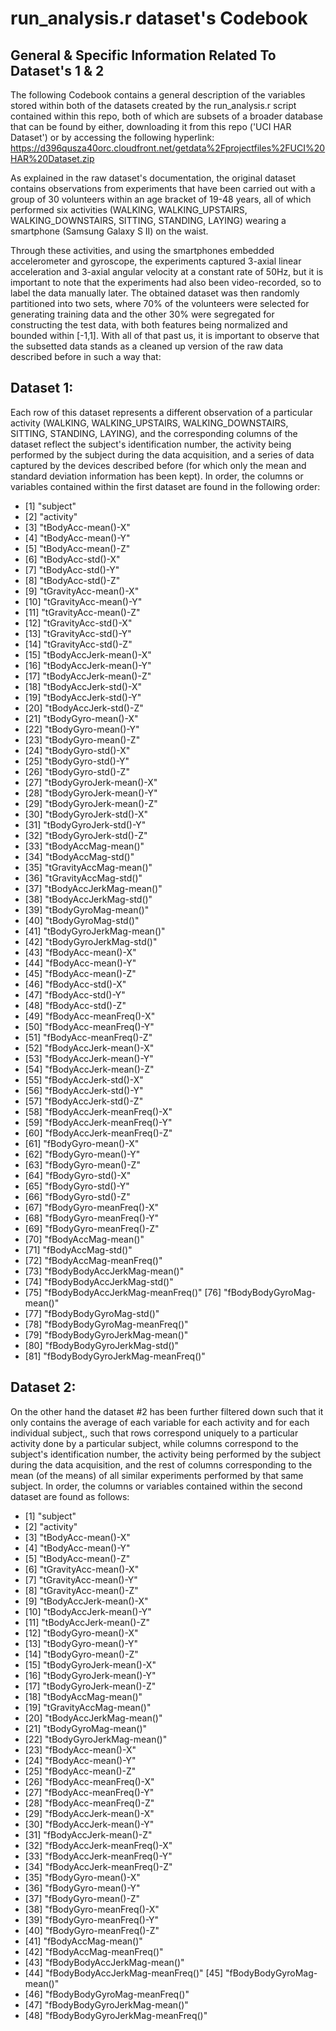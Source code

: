 run_analysis.r dataset's Codebook
================
## General & Specific Information Related To Dataset's 1 & 2
The following Codebook contains a general description of the variables stored within both of the datasets created by the run_analysis.r script contained within this repo, both of which are subsets of a broader database that can be found by either, downloading it from this repo ('UCI HAR Dataset') or by accessing the following hyperlink: 
https://d396qusza40orc.cloudfront.net/getdata%2Fprojectfiles%2FUCI%20HAR%20Dataset.zip

As explained in the raw dataset's documentation, the original dataset contains observations from experiments that have been carried out with a group of 30 volunteers within an age bracket of 19-48 years, all of which performed six activities (WALKING, WALKING_UPSTAIRS, WALKING_DOWNSTAIRS, SITTING, STANDING, LAYING) wearing a smartphone (Samsung Galaxy S II) on the waist.

Through these activities, and using the smartphones embedded accelerometer and gyroscope, the experiments captured 3-axial linear acceleration and 3-axial angular velocity at a constant rate of 50Hz, but it is important to note that the experiments had also been video-recorded, so to label the data manually later. The obtained dataset was then randomly partitioned into two sets, where 70% of the volunteers were selected for generating training data and the other 30% were segregated for constructing the test data, with both features being normalized and bounded within [-1,1].
With all of that past us, it is important to observe that the subsetted data stands as a cleaned up version of the raw data described before in such a way that:

Dataset 1: 
--------------
Each row of this dataset represents a different observation of a particular activity (WALKING, WALKING_UPSTAIRS, WALKING_DOWNSTAIRS, SITTING, STANDING, LAYING), and the corresponding columns of the dataset reflect the subject's identification number, the activity being performed by the subject during the data acquisition, and a series of data captured by the devices described before (for which only the mean and standard deviation information has been kept). In order, the columns or variables contained within the first dataset are found in the following order: 

- [1] "subject"
- [2] "activity"
- [3] "tBodyAcc-mean()-X"
- [4] "tBodyAcc-mean()-Y"
- [5] "tBodyAcc-mean()-Z"
- [6] "tBodyAcc-std()-X"
- [7] "tBodyAcc-std()-Y"
- [8] "tBodyAcc-std()-Z"
- [9] "tGravityAcc-mean()-X"
- [10] "tGravityAcc-mean()-Y"
- [11] "tGravityAcc-mean()-Z"
- [12] "tGravityAcc-std()-X"
- [13] "tGravityAcc-std()-Y"
- [14] "tGravityAcc-std()-Z"
- [15] "tBodyAccJerk-mean()-X"
- [16] "tBodyAccJerk-mean()-Y"
- [17] "tBodyAccJerk-mean()-Z"
- [18] "tBodyAccJerk-std()-X"
- [19] "tBodyAccJerk-std()-Y"
- [20] "tBodyAccJerk-std()-Z"
- [21] "tBodyGyro-mean()-X"
- [22] "tBodyGyro-mean()-Y"
- [23] "tBodyGyro-mean()-Z"
- [24] "tBodyGyro-std()-X"
- [25] "tBodyGyro-std()-Y"
- [26] "tBodyGyro-std()-Z"
- [27] "tBodyGyroJerk-mean()-X"
- [28] "tBodyGyroJerk-mean()-Y"
- [29] "tBodyGyroJerk-mean()-Z"
- [30] "tBodyGyroJerk-std()-X"
- [31] "tBodyGyroJerk-std()-Y"
- [32] "tBodyGyroJerk-std()-Z"
- [33] "tBodyAccMag-mean()"
- [34] "tBodyAccMag-std()"
- [35] "tGravityAccMag-mean()"
- [36] "tGravityAccMag-std()"
- [37] "tBodyAccJerkMag-mean()"
- [38] "tBodyAccJerkMag-std()"
- [39] "tBodyGyroMag-mean()"
- [40] "tBodyGyroMag-std()"
- [41] "tBodyGyroJerkMag-mean()"
- [42] "tBodyGyroJerkMag-std()"
- [43] "fBodyAcc-mean()-X"
- [44] "fBodyAcc-mean()-Y"
- [45] "fBodyAcc-mean()-Z"
- [46] "fBodyAcc-std()-X"
- [47] "fBodyAcc-std()-Y"
- [48] "fBodyAcc-std()-Z"
- [49] "fBodyAcc-meanFreq()-X"
- [50] "fBodyAcc-meanFreq()-Y"
- [51] "fBodyAcc-meanFreq()-Z"
- [52] "fBodyAccJerk-mean()-X"
- [53] "fBodyAccJerk-mean()-Y"
- [54] "fBodyAccJerk-mean()-Z"
- [55] "fBodyAccJerk-std()-X"
- [56] "fBodyAccJerk-std()-Y"
- [57] "fBodyAccJerk-std()-Z"
- [58] "fBodyAccJerk-meanFreq()-X"
- [59] "fBodyAccJerk-meanFreq()-Y"
- [60] "fBodyAccJerk-meanFreq()-Z"
- [61] "fBodyGyro-mean()-X"
- [62] "fBodyGyro-mean()-Y"
- [63] "fBodyGyro-mean()-Z"
- [64] "fBodyGyro-std()-X"
- [65] "fBodyGyro-std()-Y"
- [66] "fBodyGyro-std()-Z"
- [67] "fBodyGyro-meanFreq()-X"
- [68] "fBodyGyro-meanFreq()-Y"
- [69] "fBodyGyro-meanFreq()-Z"
- [70] "fBodyAccMag-mean()"
- [71] "fBodyAccMag-std()"
- [72] "fBodyAccMag-meanFreq()"
- [73] "fBodyBodyAccJerkMag-mean()"
- [74] "fBodyBodyAccJerkMag-std()"
- [75] "fBodyBodyAccJerkMag-meanFreq()" [76] "fBodyBodyGyroMag-mean()"
- [77] "fBodyBodyGyroMag-std()"
- [78] "fBodyBodyGyroMag-meanFreq()"
- [79] "fBodyBodyGyroJerkMag-mean()"
- [80] "fBodyBodyGyroJerkMag-std()"
- [81] "fBodyBodyGyroJerkMag-meanFreq()"

Dataset 2: 
--------------
On the other hand the dataset #2 has been further filtered down such that it only contains the average of each variable for each activity and for each individual subject,, such that rows correspond uniquely to a particular activity done by a particular subject, while columns correspond to the subject's identification number, the activity being performed by the subject during the data acquisition, and the rest of columns corresponding to the mean (of the means) of all similar experiments performed by that same subject. In order, the columns or variables contained within the second dataset are found as follows:

- [1] "subject"
- [2] "activity"
- [3] "tBodyAcc-mean()-X"
- [4] "tBodyAcc-mean()-Y"
- [5] "tBodyAcc-mean()-Z"
- [6] "tGravityAcc-mean()-X"
- [7] "tGravityAcc-mean()-Y"
- [8] "tGravityAcc-mean()-Z"
- [9] "tBodyAccJerk-mean()-X"
- [10] "tBodyAccJerk-mean()-Y"
- [11] "tBodyAccJerk-mean()-Z"
- [12] "tBodyGyro-mean()-X"
- [13] "tBodyGyro-mean()-Y"
- [14] "tBodyGyro-mean()-Z"
- [15] "tBodyGyroJerk-mean()-X"
- [16] "tBodyGyroJerk-mean()-Y"
- [17] "tBodyGyroJerk-mean()-Z"
- [18] "tBodyAccMag-mean()"
- [19] "tGravityAccMag-mean()"
- [20] "tBodyAccJerkMag-mean()"
- [21] "tBodyGyroMag-mean()"
- [22] "tBodyGyroJerkMag-mean()"
- [23] "fBodyAcc-mean()-X"
- [24] "fBodyAcc-mean()-Y"
- [25] "fBodyAcc-mean()-Z"
- [26] "fBodyAcc-meanFreq()-X"
- [27] "fBodyAcc-meanFreq()-Y"
- [28] "fBodyAcc-meanFreq()-Z"
- [29] "fBodyAccJerk-mean()-X"
- [30] "fBodyAccJerk-mean()-Y"
- [31] "fBodyAccJerk-mean()-Z"
- [32] "fBodyAccJerk-meanFreq()-X"
- [33] "fBodyAccJerk-meanFreq()-Y"
- [34] "fBodyAccJerk-meanFreq()-Z"
- [35] "fBodyGyro-mean()-X"
- [36] "fBodyGyro-mean()-Y"
- [37] "fBodyGyro-mean()-Z"
- [38] "fBodyGyro-meanFreq()-X"
- [39] "fBodyGyro-meanFreq()-Y"
- [40] "fBodyGyro-meanFreq()-Z"
- [41] "fBodyAccMag-mean()"
- [42] "fBodyAccMag-meanFreq()"
- [43] "fBodyBodyAccJerkMag-mean()"
- [44] "fBodyBodyAccJerkMag-meanFreq()" [45] "fBodyBodyGyroMag-mean()"
- [46] "fBodyBodyGyroMag-meanFreq()"
- [47] "fBodyBodyGyroJerkMag-mean()"
- [48] "fBodyBodyGyroJerkMag-meanFreq()"